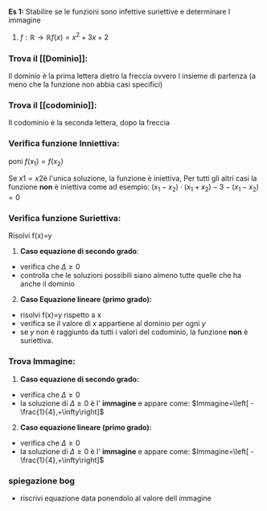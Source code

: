 **Es 1:** Stabilire se le funzioni sono infettive suriettive e determinare l immagine
1. $f:\mathbb{R}\to\mathbb{R}f(x)=x^2+3x+2$
### Trova il  [[Dominio]]:
Il dominio è la prima lettera dietro la freccia  ovvero l insieme di partenza (a meno che la funzione non abbia casi specifici)

### Trova il [[codominio]]:
Il codominio è la seconda lettera, dopo la freccia 

### Verifica funzione Inniettiva:
poni $f(x_{1})=f(x_{2})$

Se $x1=x2$è l'unica soluzione, la funzione è iniettiva, Per tutti gli altri casi la funzione **non** è iniettiva come ad esempio:   $(x_{1}-x_{2})\cdot(x_{1}+x_{2})-3-(x_{1}-x_{2})=0$

### Verifica funzione Suriettiva:
Risolvi f(x)=y
1. **Caso equazione di secondo grado**:
 - verifica che $\Delta\geq{0}$
 - controlla che le soluzioni possibili siano almeno tutte quelle che ha anche il dominio 
2. **Caso Equazione lineare (primo grado):**
- risolvi f(x)=y rispetto a x
- verifica se il valore di $x$ appartiene al dominio per ogni $y$
- se $y$ non è raggiunto da tutti i valori del codominio, la funzione **non** è suriettiva.

### Trova Immagine:
1. **Caso equazione di secondo grado:**
- verifica che $\Delta\geq{0}$
- la soluzione di $\Delta\geq{0}$ è l' **immagine** e appare come:     $Immagine=\left[ -\frac{1}{4},+\infty\right]$
2. **Caso equazione lineare (primo grado):**
- verifica che $\Delta\geq{0}$
- la soluzione di $\Delta\geq{0}$ è l' **immagine** e appare come:     $Immagine=\left[ -\frac{1}{4},+\infty\right]$

### spiegazione bog
- riscrivi equazione data ponendolo al valore dell  immagine